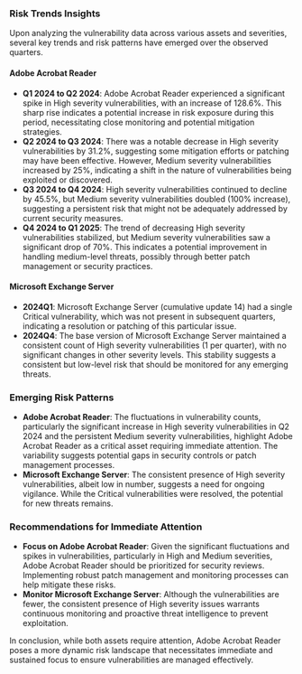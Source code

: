 ### Risk Trends Insights

Upon analyzing the vulnerability data across various assets and severities, several key trends and risk patterns have emerged over the observed quarters.

#### Adobe Acrobat Reader
- **Q1 2024 to Q2 2024**: Adobe Acrobat Reader experienced a significant spike in High severity vulnerabilities, with an increase of 128.6%. This sharp rise indicates a potential increase in risk exposure during this period, necessitating close monitoring and potential mitigation strategies.
- **Q2 2024 to Q3 2024**: There was a notable decrease in High severity vulnerabilities by 31.2%, suggesting some mitigation efforts or patching may have been effective. However, Medium severity vulnerabilities increased by 25%, indicating a shift in the nature of vulnerabilities being exploited or discovered.
- **Q3 2024 to Q4 2024**: High severity vulnerabilities continued to decline by 45.5%, but Medium severity vulnerabilities doubled (100% increase), suggesting a persistent risk that might not be adequately addressed by current security measures.
- **Q4 2024 to Q1 2025**: The trend of decreasing High severity vulnerabilities stabilized, but Medium severity vulnerabilities saw a significant drop of 70%. This indicates a potential improvement in handling medium-level threats, possibly through better patch management or security practices.

#### Microsoft Exchange Server
- **2024Q1**: Microsoft Exchange Server (cumulative update 14) had a single Critical vulnerability, which was not present in subsequent quarters, indicating a resolution or patching of this particular issue.
- **2024Q4**: The base version of Microsoft Exchange Server maintained a consistent count of High severity vulnerabilities (1 per quarter), with no significant changes in other severity levels. This stability suggests a consistent but low-level risk that should be monitored for any emerging threats.

### Emerging Risk Patterns
- **Adobe Acrobat Reader**: The fluctuations in vulnerability counts, particularly the significant increase in High severity vulnerabilities in Q2 2024 and the persistent Medium severity vulnerabilities, highlight Adobe Acrobat Reader as a critical asset requiring immediate attention. The variability suggests potential gaps in security controls or patch management processes.
- **Microsoft Exchange Server**: The consistent presence of High severity vulnerabilities, albeit low in number, suggests a need for ongoing vigilance. While the Critical vulnerabilities were resolved, the potential for new threats remains.

### Recommendations for Immediate Attention
- **Focus on Adobe Acrobat Reader**: Given the significant fluctuations and spikes in vulnerabilities, particularly in High and Medium severities, Adobe Acrobat Reader should be prioritized for security reviews. Implementing robust patch management and monitoring processes can help mitigate these risks.
- **Monitor Microsoft Exchange Server**: Although the vulnerabilities are fewer, the consistent presence of High severity issues warrants continuous monitoring and proactive threat intelligence to prevent exploitation.

In conclusion, while both assets require attention, Adobe Acrobat Reader poses a more dynamic risk landscape that necessitates immediate and sustained focus to ensure vulnerabilities are managed effectively.